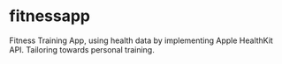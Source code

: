 # fitnessapp
Fitness Training App, using health data by implementing Apple HealthKit API. Tailoring towards personal training.
